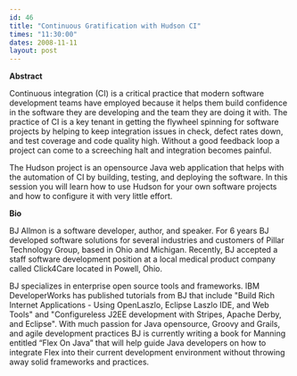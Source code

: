 ```yaml
---
id: 46
title: "Continuous Gratification with Hudson CI"
times: "11:30:00"
dates: 2008-11-11
layout: post
---
```

 **Abstract**

Continuous integration (CI) is a critical practice that modern software development teams have employed because it helps them build confidence in the software they are developing and the team they are doing it with. The practice of CI is a key tenant in getting the flywheel spinning for software projects by helping to keep integration issues in check, defect rates down, and test coverage and code quality high. Without a good feedback loop a project can come to a screeching halt and integration becomes painful.   
  
The Hudson project is an opensource Java web application that helps with the automation of CI by building, testing, and deploying the software. In this session you will learn how to use Hudson for your own software projects and how to configure it with very little effort.

**Bio**

BJ Allmon is a software developer, author, and speaker. For 6 years BJ developed software solutions for several industries and customers of Pillar Technology Group, based in Ohio and Michigan. Recently, BJ accepted a staff software development position at a local medical product company called Click4Care located in Powell, Ohio.  
  
BJ specializes in enterprise open source tools and frameworks. IBM DeveloperWorks has published tutorials from BJ that include "Build Rich Internet Applications - Using OpenLaszlo, Eclipse Laszlo IDE, and Web Tools" and "Configureless J2EE development with Stripes, Apache Derby, and Eclipse". With much passion for Java opensource, Groovy and Grails, and agile development practices BJ is currently writing a book for Manning entitled “Flex On Java” that will help guide Java developers on how to integrate Flex into their current development environment without throwing away solid frameworks and practices.

